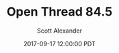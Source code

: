 ---
layout: podcast
title: "Open Thread 84.5"
author: Scott Alexander
description: https://slatestarcodex.com/2017/09/17/open-thread-84-5/
date: 2017-09-17 12:00:00 PDT
length: 87172
duration: 22
guid: open-thread-84-5
---